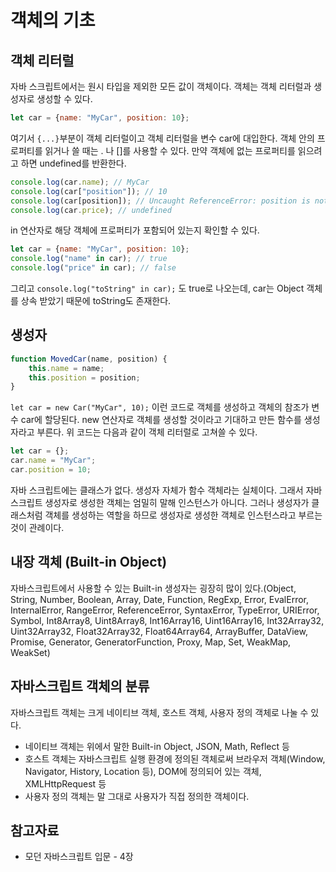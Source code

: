 # 객체의 기초

## 객체 리터럴

자바 스크립트에서는 원시 타입을 제외한 모든 값이 객체이다. 객체는 객체 리터럴과 생성자로 생성할 수 있다.

```javascript
let car = {name: "MyCar", position: 10};
```

여기서 `{...}`부분이 객체 리터럴이고 객체 리터럴을 변수 car에 대입한다. 객체 안의 프로퍼티를 읽거나 쓸 때는 . 나 []를 사용할 수 있다. 만약 객체에 없는 프로퍼티를 읽으려고 하면 undefined를 반환한다.

```javascript
console.log(car.name); // MyCar
console.log(car["position"]); // 10
console.log(car[position]); // Uncaught ReferenceError: position is not defined
console.log(car.price); // undefined
```

in 연산자로 해당 객체에 프로퍼티가 포함되어 있는지 확인할 수 있다.

```javascript
let car = {name: "MyCar", position: 10};
console.log("name" in car); // true
console.log("price" in car); // false
```

그리고 `console.log("toString" in car);` 도 true로 나오는데, car는 Object 객체를 상속 받았기 때문에 toString도 존재한다.

## 생성자

```javascript
function MovedCar(name, position) {
    this.name = name;
    this.position = position;
}
```

`let car = new Car("MyCar", 10);` 이런 코드로 객체를 생성하고 객체의 참조가 변수 car에 할당된다. new 연산자로 객체를 생성할 것이라고 기대하고 만든 함수를 생성자라고 부른다. 위 코드는 다음과 같이 객체 리터럴로 고쳐쓸 수 있다.

```javascript
let car = {};
car.name = "MyCar";
car.position = 10;
```

자바 스크립트에는 클래스가 없다. 생성자 자체가 함수 객체라는 실체이다. 그래서 자바스크립트 생성자로 생성한 객체는 엄밀히 말해 인스턴스가 아니다. 그러나 생성자가 클래스처럼 객체를 생성하는 역할을 하므로 생성자로 생성한 객체로 인스턴스라고 부르는 것이 관례이다.

## 내장 객체 (Built-in Object)

자바스크립트에서 사용할 수 있는 Built-in 생성자는 굉장히 많이 있다.(Object, String, Number, Boolean, Array, Date, Function, RegExp, Error, EvalError, InternalError, RangeError, ReferenceError, SyntaxError, TypeError, URIError, Symbol, Int8Array8, Uint8Array8, Int16Array16, Uint16Array16, Int32Array32, Uint32Array32, Float32Array32, Float64Array64, ArrayBuffer, DataView, Promise, Generator, GeneratorFunction, Proxy, Map, Set, WeakMap, WeakSet)

## 자바스크립트 객체의 분류

자바스크립트 객체는 크게 네이티브 객체, 호스트 객체, 사용자 정의 객체로 나눌 수 있다.

- 네이티브 객체는 위에서 말한 Built-in Object, JSON, Math, Reflect 등
- 호스트 객체는 자바스크립트 실행 환경에 정의된 객체로써 브라우저 객체(Window, Navigator, History, Location 등), DOM에 정의되어 있는 객체, XMLHttpRequest 등
- 사용자 정의 객체는 말 그대로 사용자가 직접 정의한 객체이다.

## 참고자료

- 모던 자바스크립트 입문 - 4장
